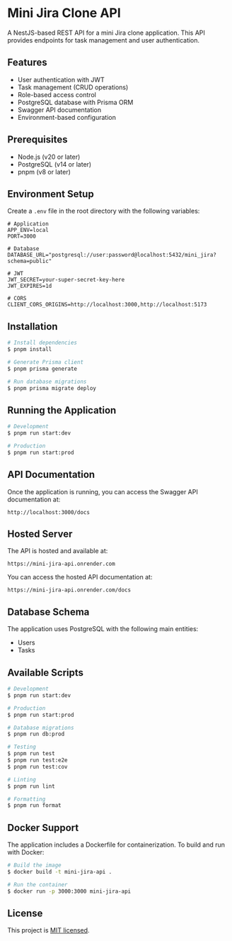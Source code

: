 # Mini Jira Clone API

A NestJS-based REST API for a mini Jira clone application. This API provides endpoints for task management and user authentication.

## Features

- User authentication with JWT
- Task management (CRUD operations)
- Role-based access control
- PostgreSQL database with Prisma ORM
- Swagger API documentation
- Environment-based configuration

## Prerequisites

- Node.js (v20 or later)
- PostgreSQL (v14 or later)
- pnpm (v8 or later)

## Environment Setup

Create a `.env` file in the root directory with the following variables:

```env
# Application
APP_ENV=local
PORT=3000

# Database
DATABASE_URL="postgresql://user:password@localhost:5432/mini_jira?schema=public"

# JWT
JWT_SECRET=your-super-secret-key-here
JWT_EXPIRES=1d

# CORS
CLIENT_CORS_ORIGINS=http://localhost:3000,http://localhost:5173
```

## Installation

```bash
# Install dependencies
$ pnpm install

# Generate Prisma client
$ pnpm prisma generate

# Run database migrations
$ pnpm prisma migrate deploy
```

## Running the Application

```bash
# Development
$ pnpm run start:dev

# Production
$ pnpm run start:prod
```

## API Documentation

Once the application is running, you can access the Swagger API documentation at:

```
http://localhost:3000/docs
```

## Hosted Server

The API is hosted and available at:

```
https://mini-jira-api.onrender.com
```

You can access the hosted API documentation at:

```
https://mini-jira-api.onrender.com/docs
```

## Database Schema

The application uses PostgreSQL with the following main entities:

- Users
- Tasks

## Available Scripts

```bash
# Development
$ pnpm run start:dev

# Production
$ pnpm run start:prod

# Database migrations
$ pnpm run db:prod

# Testing
$ pnpm run test
$ pnpm run test:e2e
$ pnpm run test:cov

# Linting
$ pnpm run lint

# Formatting
$ pnpm run format
```

## Docker Support

The application includes a Dockerfile for containerization. To build and run with Docker:

```bash
# Build the image
$ docker build -t mini-jira-api .

# Run the container
$ docker run -p 3000:3000 mini-jira-api
```

## License

This project is [MIT licensed](LICENSE).
